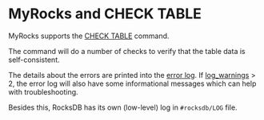 # MyRocks and CHECK TABLE

MyRocks supports the [CHECK TABLE](/sql-statements-structure/sql-statements/table-statements/check-table/) command.

The command will do a number of checks to verify that the table data is self-consistent.

The details about the errors are printed into the [error log](/mariadb-administration/server-monitoring-logs/error-log/).
If [log_warnings](/kb/en/server-system-variables/#log_warnings) &gt; 2,  the error log will also have some informational messages which can help with troubleshooting.

Besides this, RocksDB has its own (low-level) log in  `#rocksdb/LOG` file.